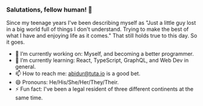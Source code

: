 ### Salutations, fellow human! 👋

Since my teenage years I've been describing myself as "Just a little guy lost in a big world full of things I don't understand. Trying to make the best of what I have and enjoying life as it comes." That still holds true to this day. So it goes.

- 🔭 I’m currently working on: Myself, and becoming a better programmer.
- 🌱 I’m currently learning: React, TypeScript, GraphQL, and Web Dev in general.
- 📫 How to reach me: abidur@tuta.io is a good bet.
- 😄 Pronouns: He/His/She/Her/They/Their.
- ⚡ Fun fact: I've been a legal resident of three different continents at the same time.

<!-- - 👯 I’m looking to collaborate on: Life!
- 🤔 I’m looking for help with: Figuring out life?
- 💬 Ask me about: No, tell me about yourself and how life's been treating you. -->
